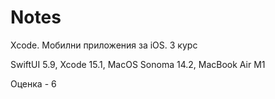 # Notes
Xcode. Мобилни приложения за iOS. 3 курс

SwiftUI 5.9, Xcode 15.1, MacOS Sonoma 14.2, MacBook Air M1

Оценка - 6
